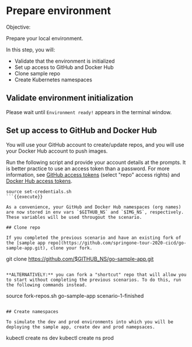 # Prepare environment

Objective:

Prepare your local environment.

In this step, you will:
- Validate that the environment is initialized
- Set up access to GitHub and Docker Hub
- Clone sample repo
- Create Kubernetes namespaces

## Validate environment initialization

Please wait until `Environment ready!` appears in the terminal window.

## Set up access to GitHub and Docker Hub

You will use your GitHub account to create/update repos, and you will use your Docker Hub account to push images.

Run the following script and provide your account details at the prompts. It is better practice to use an access token than a password. For more information, see [GitHub access tokens](https://help.github.com/en/github/authenticating-to-github/creating-a-personal-access-token-for-the-command-line) (select "repo" access rights) and [Docker Hub access tokens](https://docs.docker.com/docker-hub/access-tokens).

```
source set-credentials.sh
```{{execute}}

As a convenience, your GitHub and Docker Hub namespaces (org names) are now stored in env vars `$GITHUB_NS` and `$IMG_NS`, respectively. These variables will be used througout the scenario.

## Clone repo

If you completed the previous scenario and have an existing fork of the [sample app repo](https://github.com/springone-tour-2020-cicd/go-sample-app.git), clone your fork.

```
git clone https://github.com/$GITHUB_NS/go-sample-app.git
```{{execute}}

**ALTERNATIVELY:** you can fork a "shortcut" repo that will allow you to start without completing the previous scenarios. To do this, run the following commands instead.

```
source fork-repos.sh go-sample-app scenario-1-finished
```{{execute}}

## Create namespaces

To simulate the dev and prod environments into which you will be deploying the sample app, create dev and prod namepsaces.

```
kubectl create ns dev
kubectl create ns prod
```{{execute}}

